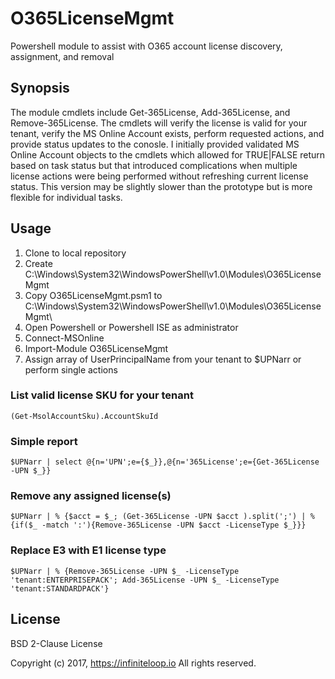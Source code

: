 # O365LicenseMgmt
Powershell module to assist with O365 account license discovery, assignment, and removal

## Synopsis
The module cmdlets include Get-365License, Add-365License, and Remove-365License.  The cmdlets will verify the license is valid for your
tenant, verify the MS Online Account exists, perform requested actions, and provide status updates to the conosle.  I initially provided 
validated MS Online Account objects to the cmdlets which allowed for TRUE|FALSE return based on task status but that introduced complications 
when multiple license actions were being performed without refreshing current license status.  This version may be slightly slower than the 
prototype but is more flexible for individual tasks.

## Usage

1) Clone to local repository
2) Create C:\Windows\System32\WindowsPowerShell\v1.0\Modules\O365LicenseMgmt
3) Copy O365LicenseMgmt.psm1 to C:\Windows\System32\WindowsPowerShell\v1.0\Modules\O365LicenseMgmt\
4) Open Powershell or Powershell ISE as administrator
5) Connect-MSOnline
6) Import-Module O365LicenseMgmt
7) Assign array of UserPrincipalName from your tenant to $UPNarr or perform single actions

### List valid license SKU for your tenant
`(Get-MsolAccountSku).AccountSkuId`

### Simple report
`$UPNarr | select @{n='UPN';e={$_}},@{n='365License';e={Get-365License -UPN $_}}`

### Remove any assigned license(s)
`$UPNarr | % {$acct = $_; (Get-365License -UPN $acct ).split(';') | % {if($_ -match ':'){Remove-365License -UPN $acct -LicenseType $_}}}`

### Replace E3 with E1 license type
`$UPNarr | % {Remove-365License -UPN $_ -LicenseType 'tenant:ENTERPRISEPACK'; Add-365License -UPN $_ -LicenseType 'tenant:STANDARDPACK'}`

## License

BSD 2-Clause License

Copyright (c) 2017, https://infiniteloop.io
All rights reserved.
